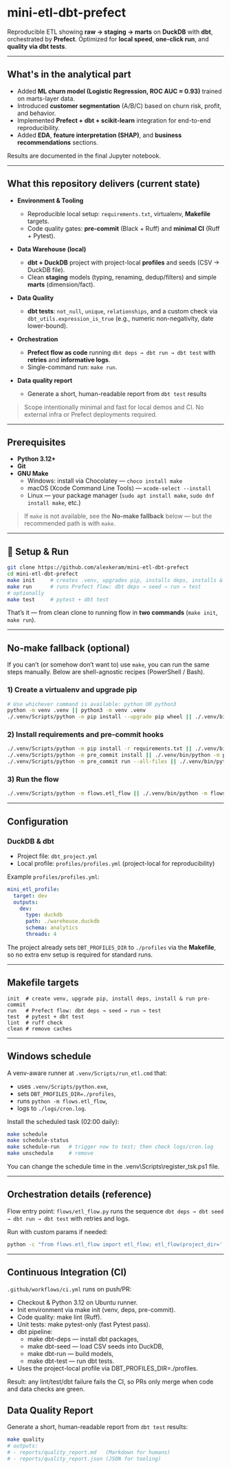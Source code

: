 # mini-etl-dbt-prefect

Reproducible ETL showing **raw → staging → marts** on **DuckDB** with **dbt**, orchestrated by **Prefect**.
Optimized for **local speed**, **one-click run**, and **quality via dbt tests**.

---

## What's in the analytical part

- Added **ML churn model (Logistic Regression, ROC AUC ≈ 0.93)** trained on marts-layer data.
- Introduced **customer segmentation** (A/B/C) based on churn risk, profit, and behavior.
- Implemented **Prefect + dbt + scikit-learn** integration for end-to-end reproducibility.
- Added **EDA**, **feature interpretation (SHAP)**, and **business recommendations** sections.

Results are documented in the final Jupyter notebook.

---

## What this repository delivers (current state)

- **Environment & Tooling**
  - Reproducible local setup: `requirements.txt`, virtualenv, **Makefile** targets.
  - Code quality gates: **pre-commit** (Black + Ruff) and **minimal CI** (Ruff + Pytest).

- **Data Warehouse (local)**
  - **dbt + DuckDB** project with project-local **profiles** and seeds (CSV → DuckDB file).
  - Clean **staging** models (typing, renaming, dedup/filters) and simple **marts** (dimension/fact).

- **Data Quality**
  - **dbt tests**: `not_null`, `unique`, `relationships`, and a custom check via
    `dbt_utils.expression_is_true` (e.g., numeric non-negativity, date lower-bound).

- **Orchestration**
  - **Prefect flow as code** running `dbt deps → dbt run → dbt test` with **retries** and **informative logs**.
  - Single-command run: `make run`.

- **Data quality report**
  - Generate a short, human-readable report from `dbt test` results
> Scope intentionally minimal and fast for local demos and CI. No external infra or Prefect deployments required.

---

## Prerequisites

- **Python 3.12+**
- **Git**
- **GNU Make**
  - Windows: install via Chocolatey — `choco install make`
  - macOS (Xcode Command Line Tools) — `xcode-select --install`
  - Linux — your package manager (`sudo apt install make`, `sudo dnf install make`, etc.)

> If `make` is not available, see the **No-make fallback** below — but the recommended path is with `make`.

---

## 🚀 Setup & Run

```bash
git clone https://github.com/alexkeram/mini-etl-dbt-prefect
cd mini-etl-dbt-prefect
make init     # creates .venv, upgrades pip, installs deps, installs & runs pre-commit
make run      # runs Prefect flow: dbt deps → seed → run → test
# optionally
make test     # pytest + dbt test
```

That’s it — from clean clone to running flow in **two commands** (`make init`, `make run`).

---

## No‑make fallback (optional)

If you can’t (or somehow don’t want to) use `make`, you can run the same steps manually.
Below are shell-agnostic recipes (PowerShell / Bash).

### 1) Create a virtualenv and upgrade pip
```bash
# Use whichever command is available: python OR python3
python -m venv .venv || python3 -m venv .venv
./.venv/Scripts/python -m pip install --upgrade pip wheel || ./.venv/bin/python -m pip install --upgrade pip wheel
```

### 2) Install requirements and pre-commit hooks
```bash
./.venv/Scripts/python -m pip install -r requirements.txt || ./.venv/bin/python -m pip install -r requirements.txt
./.venv/Scripts/python -m pre_commit install || ./.venv/bin/python -m pre_commit install
./.venv/Scripts/python -m pre_commit run --all-files || ./.venv/bin/python -m pre_commit run --all-files
```

### 3) Run the flow
```bash
./.venv/Scripts/python -m flows.etl_flow || ./.venv/bin/python -m flows.etl_flow
```

---

## Configuration

### DuckDB & dbt

- Project file: `dbt_project.yml`
- Local profile: `profiles/profiles.yml` (project-local for reproducibility)

Example `profiles/profiles.yml`:
```yaml
mini_etl_profile:
  target: dev
  outputs:
    dev:
      type: duckdb
      path: ./warehouse.duckdb
      schema: analytics
      threads: 4
```

The project already sets `DBT_PROFILES_DIR` to `./profiles` via the **Makefile**,
so no extra env setup is required for standard runs.

---

## Makefile targets

```make
init  # create venv, upgrade pip, install deps, install & run pre-commit
run   # Prefect flow: dbt deps → seed → run → test
test  # pytest + dbt test
lint  # ruff check
clean # remove caches
```

---

## Windows schedule

A venv-aware runner at `.venv/Scripts/run_etl.cmd` that:
- uses `.venv/Scripts/python.exe`,
- sets `DBT_PROFILES_DIR=./profiles`,
- runs `python -m flows.etl_flow`,
- logs to `./logs/cron.log`.

Install the scheduled task (02:00 daily):

```bash
make schedule
make schedule-status
make schedule-run   # trigger now to test; then check logs/cron.log
make unschedule     # remove
```
You can change the schedule time in the .venv\Scripts\register_tsk.ps1 file.
___


## Orchestration details (reference)

Flow entry point: `flows/etl_flow.py` runs the sequence
`dbt deps → dbt seed → dbt run → dbt test` with retries and logs.

Run with custom params if needed:
```bash
python -c "from flows.etl_flow import etl_flow; etl_flow(project_dir='.', threads=8, full_refresh=True)"
```

---

## Continuous Integration (CI)

`.github/workflows/ci.yml` runs on push/PR:
- Checkout & Python 3.12 on Ubuntu runner.
- Init environment via make init (venv, deps, pre-commit).
- Code quality: make lint (Ruff).
- Unit tests: make pytest-only (fast Pytest pass).
- dbt pipeline:
  - make dbt-deps — install dbt packages,
  - make dbt-seed — load CSV seeds into DuckDB,
  - make dbt-run — build models,
  - make dbt-test — run dbt tests.
- Uses the project-local profile via DBT_PROFILES_DIR=./profiles.

Result: any lint/test/dbt failure fails the CI, so PRs only merge when code and data checks are green.

## Data Quality Report

Generate a short, human-readable report from `dbt test` results:

```bash
make quality
# outputs:
# - reports/quality_report.md   (Markdown for humans)
# - reports/quality_report.json (JSON for tooling)
